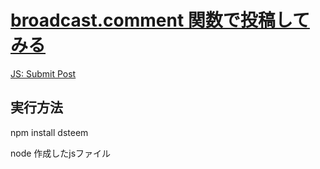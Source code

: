 # [broadcast.comment 関数で投稿してみる](https://steemit.com/hive-161179/@yasu/broadcast-comment)

[JS: Submit Post](https://developers.steem.io/tutorials-javascript/submit_post)

## 実行方法

npm install dsteem

node 作成したjsファイル